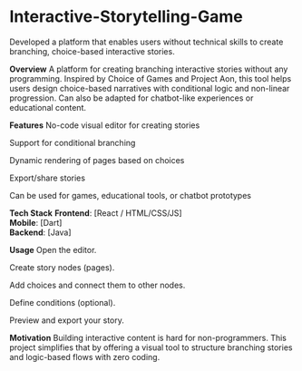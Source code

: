 # Interactive-Storytelling-Game
Developed a platform that enables users without technical skills to create branching, choice-based interactive stories.

**Overview**
A platform for creating branching interactive stories without any programming. Inspired by Choice of Games and Project Aon, this tool helps users design choice-based narratives with conditional logic and non-linear progression. Can also be adapted for chatbot-like experiences or educational content.

**Features**
No-code visual editor for creating stories

Support for conditional branching

Dynamic rendering of pages based on choices

Export/share stories

Can be used for games, educational tools, or chatbot prototypes

**Tech Stack** 
**Frontend**: [React / HTML/CSS/JS]<br>
**Mobile**: [Dart]<br>
**Backend**: [Java]


**Usage**
Open the editor.

Create story nodes (pages).

Add choices and connect them to other nodes.

Define conditions (optional).

Preview and export your story.

**Motivation**
Building interactive content is hard for non-programmers. This project simplifies that by offering a visual tool to structure branching stories and logic-based flows with zero coding.
